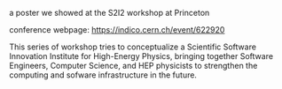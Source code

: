 a poster we showed at the S2I2 workshop at Princeton

conference webpage: https://indico.cern.ch/event/622920

This series of workshop tries to conceptualize a Scientific Software Innovation Institute for High-Energy Physics,
bringing together Software Engineers, Computer Science, and HEP physicists to strengthen the computing and 
sofware infrastructure in the future.


